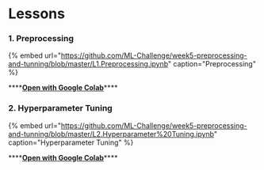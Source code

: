 # Lessons

### **1. Preprocessing** <a id="blob-path"></a>

{% embed url="https://github.com/ML-Challenge/week5-preprocessing-and-tunning/blob/master/L1.Preprocessing.ipynb" caption="Preprocessing" %}

\*\*\*\*[**Open with Google Colab**](https://colab.research.google.com/github/ML-Challenge/week5-preprocessing-and-tunning/blob/master/L1.Preprocessing.ipynb)\*\*\*\*

### **2. Hyperparameter Tuning** <a id="blob-path"></a>

{% embed url="https://github.com/ML-Challenge/week5-preprocessing-and-tunning/blob/master/L2.Hyperparameter%20Tuning.ipynb" caption="Hyperparameter Tuning" %}

\*\*\*\*[**Open with Google Colab**](https://colab.research.google.com/github/ML-Challenge/week5-preprocessing-and-tunning/blob/master/L2.Hyperparameter%20Tuning.ipynb)\*\*\*\*

